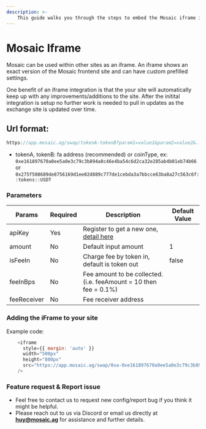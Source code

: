 ```yaml
---
description: >-
    This guide walks you through the steps to embed the Mosaic iframe in your website in a few minutes.
---
```


# Mosaic Iframe
Mosaic can be used within other sites as an iframe. An iframe shows an exact version of the Mosaic frontend site and can have custom prefilled settings.


One benefit of an iframe integration is that the your site will automatically keep up with any improvements/additions to the site. After the initital integration is setup no further work is needed to pull in updates as the exchange site is updated over time.


## Url format: 
```js
https://app.mosaic.ag/swap/tokenA-tokenB?param1=value1&param2=value2&...
```

- tokenA, tokenB: fa address (recommended) or coinType, ex: `0xe161897670a0ee5a0e3c79c3b894a0c46e4ba54c6d2ca32e285ab4b01eb74b66` or `0x275f508689de8756169d1ee02d889c777de1cebda3a7bbcce63ba8a27c563c6f::tokens::USDT`

### Parameters


| **Params** | **Required** | **Description**         | **Default Value** |
|------------|--------------|-------------------------|--------------------|
| apiKey     | Yes          |  Register to get a new one, <a href='https://docs.mosaic.ag/swap-integration/integration-partners'>detail here</a>    |          |
| amount     | No           | Default input amount   | 1           |
| isFeeIn     | No          | Charge fee by token in, default is token out   | false           |
| feeInBps     | No          | Fee amount to be collected. (i.e. feeAmount = 10 then fee = 0.1%)   |            |
| feeReceiver     | No          | Fee receiver address   |            |


### Adding the iFrame to your site

Example code:

```js
    <iframe
      style={{ margin: 'auto' }}
      width="500px"
      height="800px"
      src="https://app.mosaic.ag/swap/0xa-0xe161897670a0ee5a0e3c79c3b894a0c46e4ba54c6d2ca32e285ab4b01eb74b66?amount=2&isFeeIn=true&feeInBps=30&feeReceiver=0xb9309aedd0dca69145c51003e32d097b9f8795d0045e26d9bc924dd4c199ec92&apiKey=key"
    />
```




### Feature request & Report issue

- Feel free to contact us to request new config/report bug if you think it might be helpful.
- Please reach out to us via Discord or email us directly at **huy@mosaic.ag** for assistance and further details.
